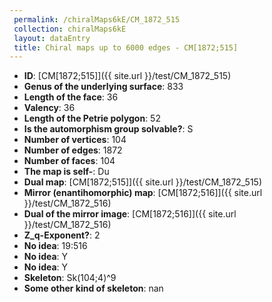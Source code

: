 ```yaml
--- 
 permalink: /chiralMaps6kE/CM_1872_515 
 collection: chiralMaps6kE
 layout: dataEntry
 title: Chiral maps up to 6000 edges - CM[1872;515]
---
```


- **ID**: [CM[1872;515]]({{ site.url }}/test/CM_1872_515)
- **Genus of the underlying surface**: 833
- **Length of the face**: 36
- **Valency**: 36
- **Length of the Petrie polygon**: 52
- **Is the automorphism group solvable?**: S
- **Number of vertices**: 104
- **Number of edges**: 1872
- **Number of faces**: 104
- **The map is self-**: Du
- **Dual map**: [CM[1872;515]]({{ site.url }}/test/CM_1872_515)
- **Mirror (enantihomorphic) map**: [CM[1872;516]]({{ site.url }}/test/CM_1872_516)
- **Dual of the mirror image**: [CM[1872;516]]({{ site.url }}/test/CM_1872_516)
- **Z_q-Exponent?**: 2
- **No idea**:  19:516
- **No idea**: Y
- **No idea**: Y
- **Skeleton**: Sk(104;4)^9
- **Some other kind of skeleton**: nan
